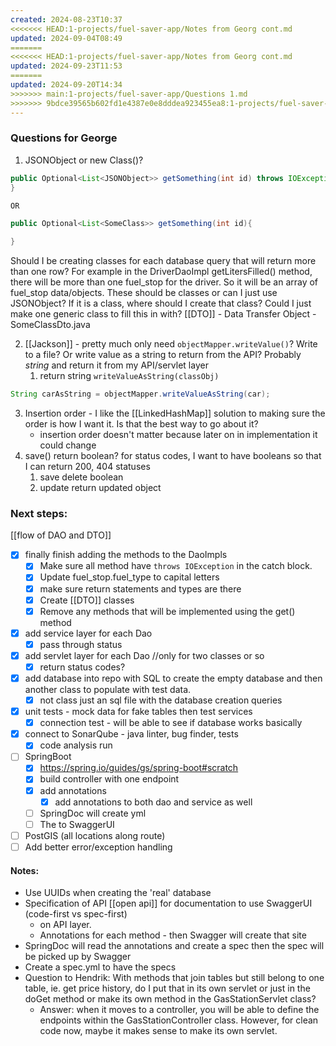 ```yaml
---
created: 2024-08-23T10:37
<<<<<<< HEAD:1-projects/fuel-saver-app/Notes from Georg cont.md
updated: 2024-09-04T08:49
=======
<<<<<<< HEAD:1-projects/fuel-saver-app/Notes from Georg cont.md
updated: 2024-09-23T11:53
=======
updated: 2024-09-20T14:34
>>>>>>> main:1-projects/fuel-saver-app/Questions 1.md
>>>>>>> 9bdce39565b602fd1e4387e0e8dddea923455ea8:1-projects/fuel-saver-app/Questions 1.md
---
```

### Questions for George
1. JSONObject or new Class()? 
```java
public Optional<List<JSONObject>> getSomething(int id) throws IOException {
}

OR 

public Optional<List<SomeClass>> getSomething(int id){

}
```
Should I be creating classes for each database query that will return more than one row? For example in the DriverDaoImpl getLitersFilled() method, there will be more than one fuel_stop for the driver. So it will be an array of fuel_stop data/objects. These should be classes or can I just use JSONObject? If it is a class, where should I create that class? Could I just make one generic class to fill this in with? 
[[DTO]] - Data Transfer Object - SomeClassDto.java 

2. [[Jackson]] - pretty much only need `objectMapper.writeValue()`? Write to a file? Or write value as a string to return from the API? Probably *string* and return it from my API/servlet layer
	1. return string `writeValueAsString(classObj)`
```java
String carAsString = objectMapper.writeValueAsString(car);
```
3. Insertion order - I like the [[LinkedHashMap]] solution to making sure the order is how I want it. Is that the best way to go about it? 
	- insertion order doesn't matter because later on in implementation it could change
4. save() return boolean? for status codes, I want to have booleans so that I can return 200, 404 statuses
	1. save delete boolean
	2. update return updated object


### Next steps:
[[flow of DAO and DTO]]
- [x] finally finish adding the methods to the DaoImpls
	- [x] Make sure all method have `throws IOException` in the catch block. 
	- [x] Update fuel_stop.fuel_type to capital letters
	- [x] make sure return statements and types are there
	- [x] Create [[DTO]] classes
	- [x] Remove any methods that will be implemented using the get() method
- [x] add service layer for each Dao
	- [x] pass through status 
- [x] add servlet layer for each Dao //only for two classes or so
	- [x] return status codes? 
- [x] add database into repo with SQL to create the empty database and then another class to populate with test data. 
	- [x] not class just an sql file with the database creation queries 
- [x] unit tests - mock data for fake tables then test services
	- [x] connection test - will be able to see if database works basically
- [x] connect to SonarQube - java linter, bug finder, tests
	- [x] code analysis run 
- [ ] SpringBoot 
	- [x] https://spring.io/guides/gs/spring-boot#scratch
	- [x] build controller with one endpoint
	- [x] add annotations
		- [x] add annotations to both dao and service as well 
	- [ ] SpringDoc will create yml
	- [ ] The to SwaggerUI
- [ ] PostGIS (all locations along route)
- [ ] Add better error/exception handling 

#### Notes:
* Use UUIDs when creating the 'real' database 
* Specification of API [[open api]] for documentation to use SwaggerUI (code-first vs spec-first)
	* on API layer.
	* Annotations for each method - then Swagger will create that site 
*  SpringDoc will read the annotations and create a spec then the spec will be picked up by Swagger
* Create a spec.yml to have the specs 
* Question to Hendrik: With methods that join tables but still belong to one table, ie. get price history, do I put that in its own servlet or just in the doGet method or make its own method in the GasStationServlet class? 
	* Answer: when it moves to a controller, you will be able to define the endpoints within the GasStationController class. However, for clean code now, maybe it makes sense to make its own servlet. 